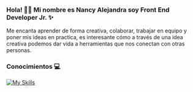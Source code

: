 ### Hola! 👋😊 Mi nombre es Nancy Alejandra soy Front End Developer Jr. ✨
Me encanta aprender de forma creativa, colaborar, trabajar en equipo y poner mis ideas en practica, es interesante cómo a través de una idea creativa podemos dar vida a herramientas que nos conectan con otras personas. 


### Conocimientos 💻
[![My Skills](https://skillicons.dev/icons?i=js,html,css,figma,git,github,jest,nodejs,vscode,firebase,wordpress)](https://skillicons.dev)
